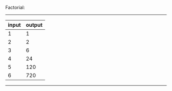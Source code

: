 Factorial:

--------------
|input|output|
|-----|------|
|  1  |  1   |
|  2  |  2   |
|  3  |  6   |
|  4  |  24  |
|  5  |  120 |
|  6  |  720 |
--------------
